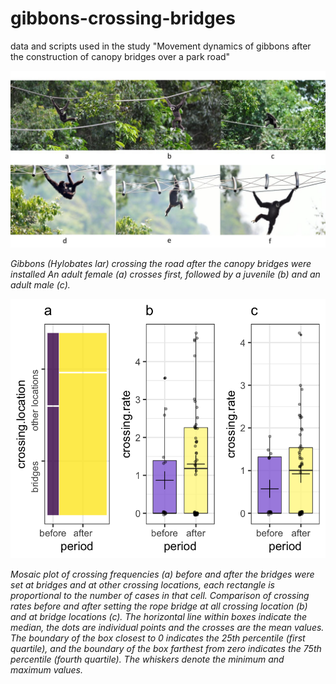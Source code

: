 # gibbons-crossing-bridges
data and scripts used in the study "Movement dynamics of gibbons after the construction of canopy bridges over a park road"

<p class="aligncenter">
    <img src="gibbons using bridges.png" alt="centered image" />
</p>

*Gibbons (Hylobates lar) crossing the road after the canopy bridges were installed An adult female (a) crosses first, followed by a juvenile (b) and an adult male (c).* 
<p>
<p class="aligncenter">
    <img src="Rplot.png" alt="centered image" />
</p>

*Mosaic plot of crossing frequencies (a) before and after the bridges were set at bridges and at other crossing locations, each rectangle is proportional to the number of cases in that cell. Comparison of crossing rates before and after setting the rope bridge at all crossing location (b) and at bridge locations (c). The horizontal line within boxes indicate the median, the dots are individual points and the crosses are the mean values. The boundary of the box closest to 0 indicates the 25th percentile (first quartile), and the boundary of the box farthest from zero indicates the 75th percentile (fourth quartile). The whiskers denote the minimum and maximum values.* 
